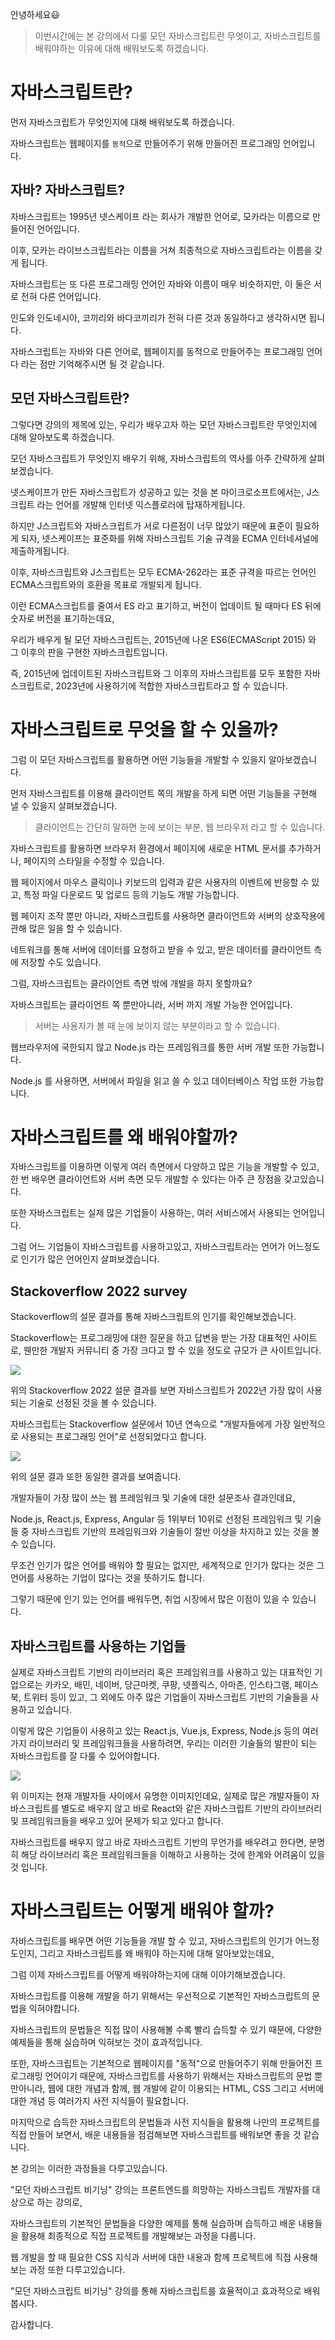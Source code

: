 안녕하세요😃

> 이번시간에는 본 강의에서 다룰 모던 자바스크립트란 무엇이고, 자바스크립트를 배워야하는 이유에 대해 배워보도록 하겠습니다.

# 자바스크립트란?

먼저 자바스크립트가 무엇인지에 대해 배워보도록 하겠습니다.

자바스크립트는 웹페이지를 `동적`으로 만들어주기 위해 만들어진 프로그래밍 언어입니다.

## 자바? 자바스크립트?

자바스크립트는 1995년 넷스케이프 라는 회사가 개발한 언어로, 모카라는 이름으로 만들어진 언어입니다.

이후, 모카는 라이브스크립트라는 이름을 거쳐 최종적으로 자바스크립트라는 이름을 갖게 됩니다.

자바스크립트는 또 다른 프로그래밍 언어인 자바와 이름이 매우 비슷하지만, 이 둘은 서로 전혀 다른 언어입니다.

인도와 인도네시아, 코끼리와 바다코끼리가 전혀 다른 것과 동일하다고 생각하시면 됩니다.

자바스크립트는 자바와 다른 언어로, 웹페이지를 동적으로 만들어주는 프로그래밍 언어다 라는 점만 기억해주시면 될 것 같습니다.

## 모던 자바스크립트란?

그렇다면 강의의 제목에 있는, 우리가 배우고자 하는 모던 자바스크립트란 무엇인지에 대해 알아보도록 하겠습니다.

모던 자바스크립트가 무엇인지 배우기 위해, 자바스크립트의 역사를 아주 간략하게 살펴보겠습니다.

넷스케이프가 만든 자바스크립트가 성공하고 있는 것을 본 마이크로소프트에서는, J스크립트 라는 언어를 개발해 인터넷 익스플로러에 탑재하게됩니다.

하지만 J스크립트와 자바스크립트가 서로 다른점이 너무 많았기 때문에 표준이 필요하게 되자, 넷스케이프는 표준화를 위해 자바스크립트 기술 규격을 ECMA 인터네셔널에 제출하게됩니다.

이후, 자바스크립트와 J스크립트는 모두 ECMA-262라는 표준 규격을 따르는 언어인 ECMA스크립트와의 호환을 목표로 개발되게 됩니다.

이런 ECMA스크립트를 줄여서 ES 라고 표기하고, 버전이 업데이트 될 때마다 ES 뒤에 숫자로 버전을 표기하는데요,

우리가 배우게 될 모던 자바스크립트는, 2015년에 나온 ES6(ECMAScript 2015) 와 그 이후의 판을 구현한 자바스크립트입니다.

즉, 2015년에 업데이트된 자바스크립트와 그 이후의 자바스크립트를 모두 포함한 자바스크립트로, 2023년에 사용하기에 적합한 자바스크립트라고 할 수 있습니다.

# 자바스크립트로 무엇을 할 수 있을까?

그럼 이 모던 자바스크립트를 활용하면 어떤 기능들을 개발할 수 있을지 알아보겠습니다.

먼저 자바스크립트를 이용해 클라이언트 쪽의 개발을 하게 되면 어떤 기능들을 구현해 낼 수 있을지 살펴보겠습니다.

> 클라이언트는 간단히 말하면 눈에 보이는 부분, 웹 브라우저 라고 할 수 있습니다.

자바스크립트를 활용하면 브라우저 환경에서 페이지에 새로운 HTML 문서를 추가하거나, 페이지의 스타일을 수정할 수 있습니다.

웹 페이지에서 마우스 클릭이나 키보드의 입력과 같은 사용자의 이벤트에 반응할 수 있고, 특정 파일 다운로드 및 업로드 등의 기능도 개발 가능합니다.

웹 페이지 조작 뿐만 아니라, 자바스크립트를 사용하면 클라이언트와 서버의 상호작용에 관해 많은 일을 할 수 있습니다.

네트워크를 통해 서버에 데이터를 요청하고 받을 수 있고, 받은 데이터를 클라이언트 측에 저장할 수도 있습니다.

그럼, 자바스크립트는 클라이언트 측면 밖에 개발을 하지 못할까요?

자바스크립트는 클라이언트 쪽 뿐만아니라, 서버 까지 개발 가능한 언어입니다.

> 서버는 사용자가 볼 때 눈에 보이지 않는 부분이라고 할 수 있습니다.

웹브라우저에 국한되지 않고 Node.js 라는 프레임워크를 통한 서버 개발 또한 가능합니다.

Node.js 를 사용하면, 서버에서 파일을 읽고 쓸 수 있고 데이터베이스 작업 또한 가능합니다.

# 자바스크립트를 왜 배워야할까?

자바스크립트를 이용하면 이렇게 여러 측면에서 다양하고 많은 기능을 개발할 수 있고, 한 번 배우면 클라이언트와 서버 측면 모두 개발할 수 있다는 아주 큰 장점을 갖고있습니다.

또한 자바스크립트는 실제 많은 기업들이 사용하는, 여러 서비스에서 사용되는 언어입니다.

그럼 어느 기업들이 자바스크립트를 사용하고있고, 자바스크립트라는 언어가 어느정도로 인기가 많은 언어인지 살펴보겠습니다.

## Stackoverflow 2022 survey

Stackoverflow의 설문 결과를 통해 자바스크립트의 인기를 확인해보겠습니다.

Stackoverflow는 프로그래밍에 대한 질문을 하고 답변을 받는 가장 대표적인 사이트로, 웬만한 개발자 커뮤니티 중 가장 크다고 할 수 있을 정도로 규모가 큰 사이트입니다.

![](https://velog.velcdn.com/images/hbin12212/post/894d8414-9314-42a6-bf03-ea50765d8026/image.png)

위의 Stackoverflow 2022 설문 결과를 보면 자바스크립트가 2022년 가장 많이 사용되는 기술로 선정된 것을 볼 수 있습니다.

자바스크립트는 Stackoverflow 설문에서 10년 연속으로 "개발자들에게 가장 일반적으로 사용되는 프로그래밍 언어"로 선정되었다고 합니다.

![](https://velog.velcdn.com/images/hbin12212/post/7ed4ec77-4694-4fd1-9bc2-c4d9c41c5a32/image.png)

위의 설문 결과 또한 동일한 결과를 보여줍니다.

개발자들이 가장 많이 쓰는 웹 프레임워크 및 기술에 대한 설문조사 결과인데요,

Node.js, React.js, Express, Angular 등 1위부터 10위로 선정된 프레임워크 및 기술 들 중 자바스크립트 기반의 프레임워크와 기술들이 절반 이상을 차지하고 있는 것을 볼 수 있습니다.

무조건 인기가 많은 언어를 배워야 할 필요는 없지만, 세계적으로 인기가 많다는 것은 그 언어를 사용하는 기업이 많다는 것을 뜻하기도 합니다.

그렇기 때문에 인기 있는 언어를 배워두면, 취업 시장에서 많은 이점이 있을 수 있습니다.

## 자바스크립트를 사용하는 기업들

실제로 자바스크립트 기반의 라이브러리 혹은 프레임워크를 사용하고 있는 대표적인 기업으로는 카카오, 배민, 네이버, 당근마켓, 쿠팡, 넷플릭스, 아마존, 인스타그램, 페이스북, 트위터 등이 있고, 그 외에도 아주 많은 기업들이 자바스크립트 기반의 기술들을 사용하고 있습니다.

이렇게 많은 기업들이 사용하고 있는 React.js, Vue.js, Express, Node.js 등의 여러가지 라이브러리 및 프레임워크들을 사용하려면, 우리는 이러한 기술들의 발판이 되는 자바스크립트를 잘 다룰 수 있어야합니다.

![](https://velog.velcdn.com/images/hbin12212/post/971f526b-d909-4e4b-9f47-92e196161068/image.png)

위 이미지는 현재 개발자들 사이에서 유명한 이미지인데요, 실제로 많은 개발자들이 자바스크립트를 별도로 배우지 않고 바로 React와 같은 자바스크립트 기반의 라이브러리 및 프레임워크들을 배우고 있어 문제가 되고 있다고 합니다.

자바스크립트를 배우지 않고 바로 자바스크립트 기반의 무언가를 배우려고 한다면, 분명히 해당 라이브러리 혹은 프레임워크들을 이해하고 사용하는 것에 한계와 어려움이 있을 것 입니다.

# 자바스크립트는 어떻게 배워야 할까?

자바스크립트를 배우면 어떤 기능들을 개발 할 수 있고, 자바스크립트의 인기가 어느정도인지, 그리고 자바스크립트를 왜 배워야 하는지에 대해 알아보았는데요,

그럼 이제 자바스크립트를 어떻게 배워야하는지에 대해 이야기해보겠습니다.

자바스크립트를 이용해 개발을 하기 위해서는 우선적으로 기본적인 자바스크립트의 문법을 익혀야합니다.

자바스크립트의 문법들은 직접 많이 사용해볼 수록 빨리 습득할 수 있기 때문에, 다양한 예제들을 통해 실습하며 익혀보는 것이 효과적입니다.

또한, 자바스크립트는 기본적으로 웹페이지를 "동적"으로 만들어주기 위해 만들어진 프로그래밍 언어이기 때문에,
자바스크립트를 사용하기 위해서는 자바스크립트의 문법 뿐만아니라, 웹에 대한 개념과 함께, 웹 개발에 같이 이용되는 HTML, CSS 그리고 서버에 대한 개념 등 여러가지 사전 지식들이 필요합니다.

마지막으로 습득한 자바스크립트의 문법들과 사전 지식들을 활용해 나만의 프로젝트를 직접 만들어 보면서, 배운 내용들을 점검해보면 자바스크립트를 배워보면 좋을 것 같습니다.

본 강의는 이러한 과정들을 다루고있습니다.

"모던 자바스크립트 비기닝" 강의는 프론트엔드를 희망하는 자바스크립트 개발자를 대상으로 하는 강의로,

자바스크립트의 기본적인 문법들을 다양한 예제를 통해 실습하며 습득하고 배운 내용들을 활용해 최종적으로 직접 프로젝트를 개발해보는 과정을 다룹니다.

웹 개발을 할 때 필요한 CSS 지식과 서버에 대한 내용과 함께 프로젝트에 직접 사용해보는 과정 또한 다루고있습니다.

"모던 자바스크립트 비기닝" 강의를 통해 자바스크립트를 효율적이고 효과적으로 배워봅시다.

감사합니다.
